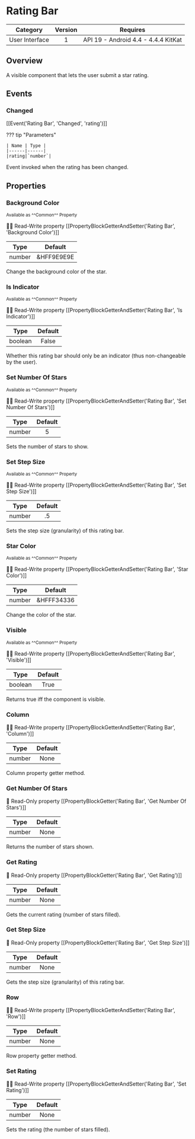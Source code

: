 # Rating Bar

| Category | Version | Requires |
|:--------:|:-------:|:--------:|
|User Interface|1|API 19 - Android 4.4 - 4.4.4 KitKat|

## Overview

A visible component that lets the user submit a star rating.

## Events

### Changed

[[Event('Rating Bar', 'Changed', 'rating')]]

??? tip "Parameters"

    | Name | Type |
    |------|------|
    |rating|`number`|


Event invoked when the rating has been changed.

## Properties

### Background Color

<small>Available as ^^Common^^ Property</small>

:eyes::pencil: Read-Write property
[[PropertyBlockGetterAndSetter('Rating Bar', 'Background Color')]]

| Type | Default |
|:----:|:-------:|
|number|&HFF9E9E9E|

Change the background color of the star.

### Is Indicator

<small>Available as ^^Common^^ Property</small>

:eyes::pencil: Read-Write property
[[PropertyBlockGetterAndSetter('Rating Bar', 'Is Indicator')]]

| Type | Default |
|:----:|:-------:|
|boolean|False|

Whether this rating bar should only be an indicator (thus non-changeable by the user).

### Set Number Of Stars

<small>Available as ^^Common^^ Property</small>

:eyes::pencil: Read-Write property
[[PropertyBlockGetterAndSetter('Rating Bar', 'Set Number Of Stars')]]

| Type | Default |
|:----:|:-------:|
|number|5|

Sets the number of stars to show.

### Set Step Size

<small>Available as ^^Common^^ Property</small>

:eyes::pencil: Read-Write property
[[PropertyBlockGetterAndSetter('Rating Bar', 'Set Step Size')]]

| Type | Default |
|:----:|:-------:|
|number|.5|

Sets the step size (granularity) of this rating bar.

### Star Color

<small>Available as ^^Common^^ Property</small>

:eyes::pencil: Read-Write property
[[PropertyBlockGetterAndSetter('Rating Bar', 'Star Color')]]

| Type | Default |
|:----:|:-------:|
|number|&HFFF34336|

Change the color of the star.

### Visible

<small>Available as ^^Common^^ Property</small>

:eyes::pencil: Read-Write property
[[PropertyBlockGetterAndSetter('Rating Bar', 'Visible')]]

| Type | Default |
|:----:|:-------:|
|boolean|True|

Returns true iff the component is visible.

### Column

:eyes::pencil: Read-Write property
[[PropertyBlockGetterAndSetter('Rating Bar', 'Column')]]

| Type | Default |
|:----:|:-------:|
|number|None|

Column property getter method.

### Get Number Of Stars

:eyes: Read-Only property
[[PropertyBlockGetter('Rating Bar', 'Get Number Of Stars')]]

| Type | Default |
|:----:|:-------:|
|number|None|

Returns the number of stars shown.

### Get Rating

:eyes: Read-Only property
[[PropertyBlockGetter('Rating Bar', 'Get Rating')]]

| Type | Default |
|:----:|:-------:|
|number|None|

Gets the current rating (number of stars filled).

### Get Step Size

:eyes: Read-Only property
[[PropertyBlockGetter('Rating Bar', 'Get Step Size')]]

| Type | Default |
|:----:|:-------:|
|number|None|

Gets the step size (granularity) of this rating bar.

### Row

:eyes::pencil: Read-Write property
[[PropertyBlockGetterAndSetter('Rating Bar', 'Row')]]

| Type | Default |
|:----:|:-------:|
|number|None|

Row property getter method.

### Set Rating

:eyes::pencil: Read-Write property
[[PropertyBlockGetterAndSetter('Rating Bar', 'Set Rating')]]

| Type | Default |
|:----:|:-------:|
|number|None|

Sets the rating (the number of stars filled).